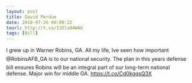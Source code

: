 ```yaml
---
layout: post
title: David Perdue
date: 2018-07-26 00:00:22
tourl: http://t.co/I3Xla94WAO
tags: [Bill]
---
```

I grew up in Warner Robins, GA. All my life, Ive seen how important @RobinsAFB_GA is to our national security. The plan in this years defense bill ensures Robins will be an integral part of our long-term national defense. Major win for middle GA. 
https://t.co/Cd0kgqsQ3X